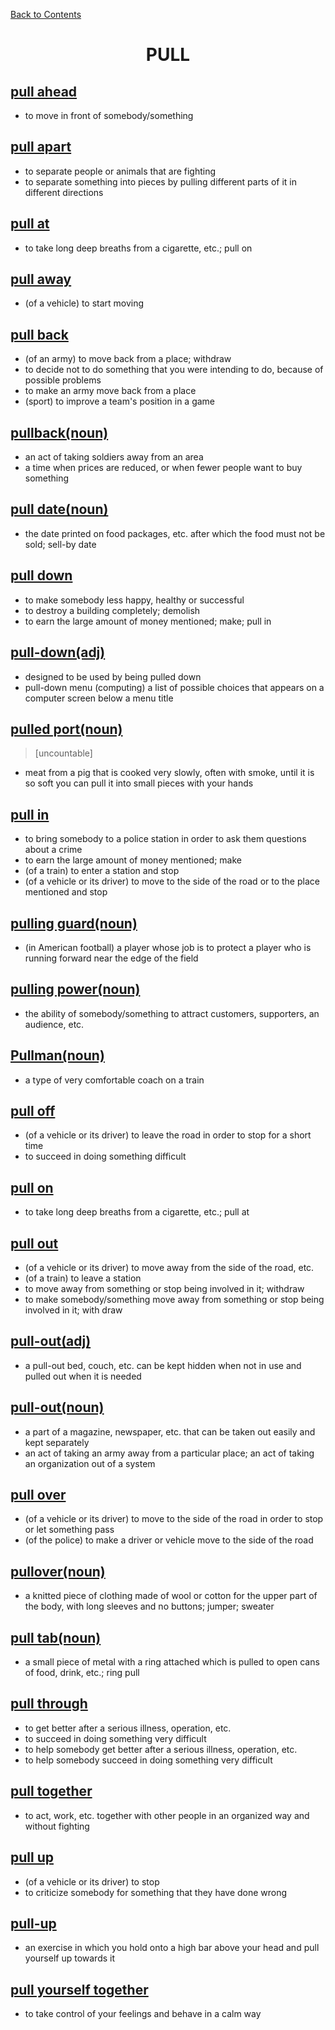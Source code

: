 ﻿[Back to Contents](../README.md)

<h1 style="text-align: center;">PULL</h1>

## [pull ahead](https://www.oxfordlearnersdictionaries.com/definition/english/pull-ahead)
- to move in front of somebody/something

## [pull apart](https://www.oxfordlearnersdictionaries.com/definition/english/pull-apart)
- to separate people or animals that are fighting
- to separate something into pieces by pulling different parts of it in different directions

## [pull at](https://www.oxfordlearnersdictionaries.com/definition/english/pull-at)
- to take long deep breaths from a cigarette, etc.; pull on

## [pull away](https://www.oxfordlearnersdictionaries.com/definition/english/pull-away)
- (of a vehicle) to start moving

## [pull back](https://www.oxfordlearnersdictionaries.com/definition/english/pull-back)
- (of an army) to move back from a place; withdraw
- to decide not to do something that you were intending to do, because of possible problems
- to make an army move back from a place
- (sport) to improve a team's position in a game

## [pullback(noun)](https://www.oxfordlearnersdictionaries.com/definition/english/pullback)
- an act of taking soldiers away from an area
- a time when prices are reduced, or when fewer people want to buy something

## [pull date(noun)](https://www.oxfordlearnersdictionaries.com/definition/english/pull-date)
- the date printed on food packages, etc. after which the food must not be sold; sell-by date

## [pull down](https://www.oxfordlearnersdictionaries.com/definition/english/pull-down_1)
- to make somebody less happy, healthy or successful
- to destroy a building completely; demolish
- to earn the large amount of money mentioned; make; pull in

## [pull-down(adj)](https://www.oxfordlearnersdictionaries.com/definition/english/pull-down_2)
- designed to be used by being pulled down
- pull-down menu (computing) a list of possible choices that appears on a computer screen below a menu title

## [pulled port(noun)](https://www.oxfordlearnersdictionaries.com/definition/english/pulled-pork)
> [uncountable]
- meat from a pig that is cooked very slowly, often with smoke, until it is so soft you can pull it into small pieces with your hands

## [pull in](https://www.oxfordlearnersdictionaries.com/definition/english/pull-in)
- to bring somebody to a police station in order to ask them questions about a crime
- to earn the large amount of money mentioned; make
- (of a train) to enter a station and stop
- (of a vehicle or its driver) to move to the side of the road or to the place mentioned and stop

## [pulling guard(noun)](https://www.oxfordlearnersdictionaries.com/definition/english/pulling-guard)
- (in American football) a player whose job is to protect a player who is running forward near the edge of the field

## [pulling power(noun)](https://www.oxfordlearnersdictionaries.com/definition/english/pulling-power)
- the ability of somebody/something to attract customers, supporters, an audience, etc.

## [Pullman(noun)](https://www.oxfordlearnersdictionaries.com/definition/english/pullman)
- a type of very comfortable coach on a train

## [pull off](https://www.oxfordlearnersdictionaries.com/definition/english/pull-off)
- (of a vehicle or its driver) to leave the road in order to stop for a short time
- to succeed in doing something difficult

## [pull on](https://www.oxfordlearnersdictionaries.com/definition/english/pull-on)
- to take long deep breaths from a cigarette, etc.; pull at

## [pull out](https://www.oxfordlearnersdictionaries.com/definition/english/pull-out_2)
- (of a vehicle or its driver) to move away from the side of the road, etc.
- (of a train) to leave a station
- to move away from something or stop being involved in it; withdraw
- to make somebody/something move away from something or stop being involved in it; with draw

## [pull-out(adj)](https://www.oxfordlearnersdictionaries.com/definition/english/pull-out_1)
- a pull-out bed, couch, etc. can be kept hidden when not in use and pulled out when it is needed

## [pull-out(noun)](https://www.oxfordlearnersdictionaries.com/definition/english/pull-out_3)
- a part of a magazine, newspaper, etc. that can be taken out easily and kept separately
- an act of taking an army away from a particular place; an act of taking an organization out of a system

## [pull over](https://www.oxfordlearnersdictionaries.com/definition/english/pull-over)
- (of a vehicle or its driver) to move to the side of the road in order to stop or let something pass
- (of the police) to make a driver or vehicle move to the side of the road

## [pullover(noun)](https://www.oxfordlearnersdictionaries.com/definition/english/pullover)
- a knitted piece of clothing made of wool or cotton for the upper part of the body, with long sleeves and no buttons; jumper; sweater

## [pull tab(noun)](https://www.oxfordlearnersdictionaries.com/definition/english/pull-tab)
- a small piece of metal with a ring attached which is pulled to open cans of food, drink, etc.; ring pull

## [pull through](https://www.oxfordlearnersdictionaries.com/definition/english/pull-through)
- to get better after a serious illness, operation, etc.
- to succeed in doing something very difficult
- to help somebody get better after a serious illness, operation, etc.
- to help somebody succeed in doing something very difficult

## [pull together](https://www.oxfordlearnersdictionaries.com/definition/english/pull-together)
- to act, work, etc. together with other people in an organized way and without fighting

## [pull up](https://www.oxfordlearnersdictionaries.com/definition/english/pull-up_1)
- (of a vehicle or its driver) to stop
- to criticize somebody for something that they have done wrong

## [pull-up](https://www.oxfordlearnersdictionaries.com/definition/english/pull-up_2)
- an exercise in which you hold onto a high bar above your head and pull yourself up towards it

## [pull yourself together](https://www.oxfordlearnersdictionaries.com/definition/english/pull-yourself-together)
- to take control of your feelings and behave in a calm way
